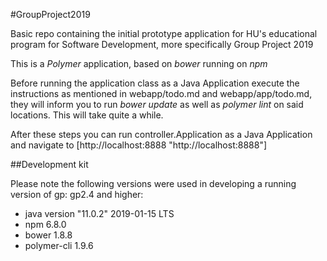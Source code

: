 #GroupProject2019


Basic repo containing the initial prototype application for HU's educational program for Software Development, more specifically Group Project 2019

This is a *Polymer* application, based on *bower* running on *npm*

Before running the application class as a Java Application execute the instructions as mentioned in webapp/todo.md and webapp/app/todo.md, they will inform you to run *bower update* as well as *polymer lint* on said locations. This will take quite a while.

After these steps you can run controller.Application as a Java Application and navigate to [http://localhost:8888 "http://localhost:8888"]

##Development kit

Please note the following versions were used in developing a running version of gp: gp2.4 and higher:
- java version "11.0.2" 2019-01-15 LTS
- npm 6.8.0
- bower 1.8.8
- polymer-cli 1.9.6
